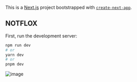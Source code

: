 This is a [Next.js](https://nextjs.org/) project bootstrapped with [`create-next-app`](https://github.com/vercel/next.js/tree/canary/packages/create-next-app).

## NOTFLOX

First, run the development server:

```bash
npm run dev
# or
yarn dev
# or
pnpm dev
```

![image](https://user-images.githubusercontent.com/62535762/236726103-5a91dc92-9088-413c-a3dd-1a34f9d071c4.png)
